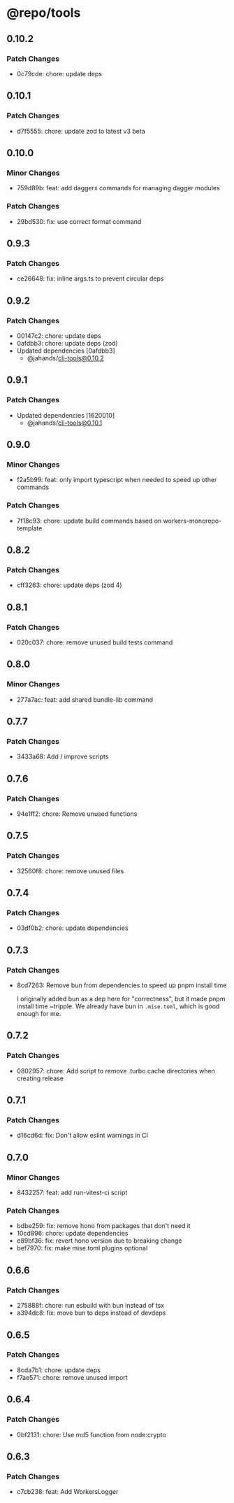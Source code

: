 # @repo/tools

## 0.10.2

### Patch Changes

- 0c79cde: chore: update deps

## 0.10.1

### Patch Changes

- d7f5555: chore: update zod to latest v3 beta

## 0.10.0

### Minor Changes

- 759d89b: feat: add daggerx commands for managing dagger modules

### Patch Changes

- 29bd530: fix: use correct format command

## 0.9.3

### Patch Changes

- ce26648: fix: inline args.ts to prevent circular deps

## 0.9.2

### Patch Changes

- 00147c2: chore: update deps
- 0afdbb3: chore: update deps (zod)
- Updated dependencies [0afdbb3]
  - @jahands/cli-tools@0.10.2

## 0.9.1

### Patch Changes

- Updated dependencies [1620010]
  - @jahands/cli-tools@0.10.1

## 0.9.0

### Minor Changes

- f2a5b99: feat: only import typescript when needed to speed up other commands

### Patch Changes

- 7f18c93: chore: update build commands based on workers-monorepo-template

## 0.8.2

### Patch Changes

- cff3263: chore: update deps (zod 4)

## 0.8.1

### Patch Changes

- 020c037: chore: remove unused build tests command

## 0.8.0

### Minor Changes

- 277a7ac: feat: add shared bundle-lib command

## 0.7.7

### Patch Changes

- 3433a68: Add / improve scripts

## 0.7.6

### Patch Changes

- 94e1ff2: chore: Remove unused functions

## 0.7.5

### Patch Changes

- 32560f8: chore: remove unused files

## 0.7.4

### Patch Changes

- 03df0b2: chore: update dependencies

## 0.7.3

### Patch Changes

- 8cd7263: Remove bun from dependencies to speed up pnpm install time

  I originally added bun as a dep here for "correctness", but it made pnpm install time ~tripple. We already have bun in `.mise.toml`, which is good enough for me.

## 0.7.2

### Patch Changes

- 0802957: chore: Add script to remove .turbo cache directories when creating release

## 0.7.1

### Patch Changes

- d16cd6d: fix: Don't allow eslint warnings in CI

## 0.7.0

### Minor Changes

- 8432257: feat: add run-vitest-ci script

### Patch Changes

- bdbe259: fix: remove hono from packages that don't need it
- 10cd896: chore: update dependencies
- e89bf36: fix: revert hono version due to breaking change
- bef7970: fix: make mise.toml plugins optional

## 0.6.6

### Patch Changes

- 275888f: chore: run esbuild with bun instead of tsx
- a394dc8: fix: move bun to deps instead of devdeps

## 0.6.5

### Patch Changes

- 8cda7b1: chore: update deps
- f7ae571: chore: remove unused import

## 0.6.4

### Patch Changes

- 0bf2131: chore: Use md5 function from node:crypto

## 0.6.3

### Patch Changes

- c7cb238: feat: Add WorkersLogger
